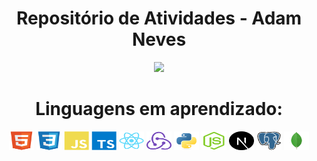# <h1 align="center">Repositório de Atividades - Adam Neves</h1>
<div align="center">
<img  width=200em src="https://veja.abril.com.br/wp-content/uploads/2019/12/1.jpg">
</div>

<h1 align="center">Linguagens em aprendizado:</h1>
<div align="center">
  <img align="center" alt="adam-HTML" height="30" width="40" src="https://raw.githubusercontent.com/devicons/devicon/master/icons/html5/html5-original.svg">
  <img align="center" alt="adam-CSS" height="30" width="40" src="https://raw.githubusercontent.com/devicons/devicon/master/icons/css3/css3-original.svg">
  <img align="center" alt="adam-Js" height="30" width="40" src="https://raw.githubusercontent.com/devicons/devicon/master/icons/javascript/javascript-plain.svg">
  <img align="center" alt="adam-Ts" height="30" width="40" src="https://raw.githubusercontent.com/devicons/devicon/master/icons/typescript/typescript-plain.svg">
  <img align="center" alt="adam-React" height="30" width="40" src="https://raw.githubusercontent.com/devicons/devicon/master/icons/react/react-original.svg">
  <img align="center" alt="adam-redux" height="30" width="40" src="https://raw.githubusercontent.com/devicons/devicon/master/icons/redux/redux-original.svg">
  <img align="center" alt="adam-Python" height="30" width="40" src="https://raw.githubusercontent.com/devicons/devicon/master/icons/python/python-original.svg">
  <img align="center" alt="adam-nodejs" height="30" width="40" src="https://raw.githubusercontent.com/devicons/devicon/master/icons/nodejs/nodejs-original.svg">
  <img align="center" alt="adam-nodejs" height="30" width="40" src="https://raw.githubusercontent.com/devicons/devicon/master/icons/nextjs/nextjs-original.svg">
  <img align="center" alt="adam-nodejs" height="30" width="40" src="https://raw.githubusercontent.com/devicons/devicon/master/icons/postgresql/postgresql-original.svg">
  <img align="center" alt="adam-nodejs" height="30" width="40" src="https://raw.githubusercontent.com/devicons/devicon/master/icons/mongodb/mongodb-original.svg">
 </div>
